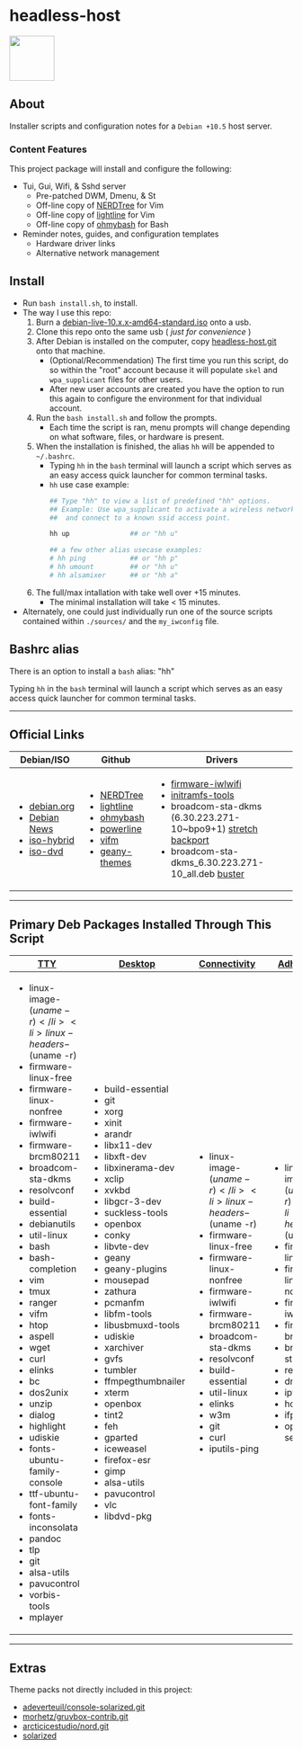 # headless-host

<a href="https://www.debian.org" target="_blank"><img src="https://www.debian.org/logos/openlogo-100.png" height="80"></a>

## About

Installer scripts and configuration notes for a ```Debian +10.5``` host server.

### Content Features

This project package will install and configure the following:

* Tui, Gui, Wifi, & Sshd server
  * Pre-patched DWM, Dmenu, & St
  * Off-line copy of [NERDTree](https://github.com/preservim/nerdtree) for Vim
  * Off-line copy of [lightline](https://github.com/itchyny/lightline.vim) for Vim
  * Off-line copy of [ohmybash](https://ohmybash.nntoan.com/) for Bash
* Reminder notes, guides, and configuration templates
  * Hardware driver links
  * Alternative network management

## Install

* Run ```bash install.sh```, to  install.
* The way I use this repo:
  1. Burn a [debian-live-10.x.x-amd64-standard.iso](https://cdimage.debian.org/debian-cd/current-live/amd64/iso-hybrid/debian-live-10.6.0-amd64-standard.iso) onto a usb.
  2. Clone this repo onto the same usb ( *just for convenience* )
  3. After Debian is installed on the computer, copy [headless-host.git](https://github.com/mezcel/headless-host.git) onto that machine.
      * (Optional/Recommendation) The first time you run this script, do so within the "root" account because it will populate ```skel``` and ```wpa_supplicant``` files for other users.
      * After new user accounts are created you have the option to run this again to configure the environment for that individual account.
  4. Run the ```bash install.sh``` and follow the prompts.
      * Each time the script is ran, menu prompts will change depending on what software, files, or hardware is present.
  5. When the installation is finished, the alias ```hh``` will be appended to ```~/.bashrc```.
      * Typing ```hh``` in the ```bash``` terminal will launch a script which serves as an easy access quick launcher for common terminal tasks.
      * ```hh``` use case example:
        ```sh
        ## Type "hh" to view a list of predefined "hh" options.
        ## Example: Use wpa_supplicant to activate a wireless network interface
        ##  and connect to a known ssid access point.

        hh up               ## or "hh u"

        ## a few other alias usecase examples:
        # hh ping           ## or "hh p"
        # hh umount         ## or "hh u"
        # hh alsamixer      ## or "hh a"
        ```
    6. The full/max intallation with take well over +15 minutes.
       * The minimal installation will take < 15 minutes.
* Alternately, one could just individually run one of the source scripts contained within ```./sources/``` and the ```my_iwconfig``` file.

## Bashrc alias

There is an option to install a ```bash``` alias: "hh"

Typing ```hh``` in the ```bash``` terminal will launch a script which serves as an easy access quick launcher for common terminal tasks.

---

## Official Links

| Debian/ISO | Github | Drivers |
|---|---|---|
| <ul><li>[debian.org](https://www.debian.org)</li><li>[Debian News](https://www.debian.org/News/)</li><li>[iso-hybrid](https://cdimage.debian.org/debian-cd/current-live/amd64/iso-hybrid/)</li><li>[iso-dvd](https://cdimage.debian.org/debian-cd/current/amd64/iso-dvd/)</li></ul> | <ul><li>[NERDTree](https://github.com/preservim/nerdtree)</li><li>[lightline](https://github.com/itchyny/lightline.vim)</li><li>[ohmybash](https://ohmybash.nntoan.com/)</li><li>[powerline](https://github.com/powerline/powerline)</li><li>[vifm](https://github.com/vifm)</li><li>[geany-themes](https://github.com/geany/geany-themes)</li></ul> | <ul><li>[firmware-iwlwifi ]( http://ftp.us.debian.org/debian/pool/non-free/f/firmware-nonfree/firmware-iwlwifi_20190114-2_all.deb )</li><li>[initramfs-tools](http://ftp.us.debian.org/debian/pool/main/i/initramfs-tools/initramfs-tools_0.133+deb10u1_all.deb)</li><li>broadcom-sta-dkms (6.30.223.271-10~bpo9+1) [ stretch backport ]( http://ftp.us.debian.org/debian/pool/non-free/b/broadcom-sta/broadcom-sta-dkms_6.30.223.271-10~bpo9+1_all.deb )</li><li>broadcom-sta-dkms_6.30.223.271-10_all.deb [ buster ](http://ftp.us.debian.org/debian/pool/non-free/b/broadcom-sta/broadcom-sta-dkms_6.30.223.271-10_all.deb)</li></ul>|

---

## Primary Deb Packages Installed Through This Script

| [TTY](sources/1.0-Install-Tty-Environment.bash) | [Desktop](sources/2.0-Install-Desktop-Environment.bash) | [Connectivity](sources/3.0-Install-Networking.bash) | [Adhoc Wifi](sources/3.1-Install-Wifi-Adhoc.bash) |
|---|---|---|---|
|<ul><li>linux-image-$(uname -r)</li><li>linux-headers-$(uname -r)</li><li>firmware-linux-free</li><li>firmware-linux-nonfree</li><li>firmware-iwlwifi</li><li>firmware-brcm80211</li><li>broadcom-sta-dkms</li><li>resolvconf</li><li>build-essential</li><li>debianutils</li><li>util-linux</li><li>bash</li><li>bash-completion</li><li>vim</li><li>tmux</li><li>ranger</li><li>vifm</li><li>htop</li><li>aspell</li><li>wget</li><li>curl</li><li>elinks</li><li>bc</li><li>dos2unix</li><li>unzip</li><li>dialog</li><li>highlight</li><li>udiskie</li><li>fonts-ubuntu-family-console</li><li>ttf-ubuntu-font-family</li><li>fonts-inconsolata</li><li>pandoc</li><li>tlp</li><li>git</li><li>alsa-utils</li><li>pavucontrol</li><li>vorbis-tools</li><li>mplayer</li></ul>|<ul><li>build-essential</li><li>git</li><li>xorg</li><li>xinit</li><li>arandr</li><li>libx11-dev</li><li>libxft-dev</li><li>libxinerama-dev</li><li>xclip</li><li>xvkbd</li><li>libgcr-3-dev</li><li>suckless-tools</li><li>openbox</li><li>conky</li><li>libvte-dev</li><li>geany</li><li>geany-plugins</li><li>mousepad</li><li>zathura</li><li>pcmanfm</li><li>libfm-tools</li><li>libusbmuxd-tools</li><li>udiskie</li><li>xarchiver</li><li>gvfs</li><li>tumbler</li><li>ffmpegthumbnailer</li><li>xterm</li><li>openbox</li><li>tint2</li><li>feh</li><li>gparted</li><li>iceweasel</li><li>firefox-esr</li><li>gimp</li><li>alsa-utils</li><li>pavucontrol</li><li>vlc</li><li>libdvd-pkg</li></ul>|<ul><li>linux-image-$(uname -r)</li><li>linux-headers-$(uname -r)</li><li>firmware-linux-free</li><li>firmware-linux-nonfree</li><li>firmware-iwlwifi</li><li>firmware-brcm80211</li><li>broadcom-sta-dkms</li><li>resolvconf</li><li>build-essential</li><li>util-linux</li><li>elinks</li><li>w3m</li><li>git</li><li>curl</li><li>iputils-ping</li></ul>|<ul><li>linux-image-$(uname -r)</li><li>linux-headers-$(uname -r)</li><li>firmware-linux-free</li><li>firmware-linux-nonfree</li><li>firmware-iwlwifi</li><li>firmware-brcm80211</li><li>broadcom-sta-dkms</li><li>resolvconf</li><li>dnsmasq</li><li>iptables</li><li>hostapd</li><li>ifplugd</li><li>openssh-server</li></ul>|

---

## Extras

Theme packs not directly included in this project:

* [adeverteuil/console-solarized.git](https://github.com/adeverteuil/console-solarized.git)
* [morhetz/gruvbox-contrib.git](https://github.com/morhetz/gruvbox-contrib.git)
* [arcticicestudio/nord.git](https://github.com/arcticicestudio/nord)
* [solarized](https://ethanschoonover.com/solarized)
